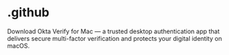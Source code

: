 # .github
Download Okta Verify for Mac — a trusted desktop authentication app that delivers secure multi-factor verification and protects your digital identity on macOS.
